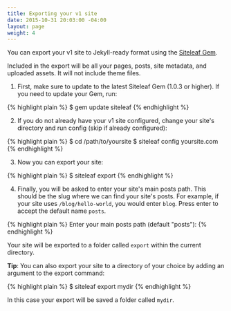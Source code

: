```yaml
---
title: Exporting your v1 site
date: 2015-10-31 20:03:00 -04:00
layout: page
weight: 4
---
```


You can export your v1 site to Jekyll-ready format using the [Siteleaf Gem](https://github.com/siteleaf/siteleaf-gem).

Included in the export will be all your pages, posts, site metadata, and uploaded assets. It will not include theme files.

1) First, make sure to update to the latest Siteleaf Gem (1.0.3 or higher). If you need to update your Gem, run:

{% highlight plain %}
$ gem update siteleaf
{% endhighlight %}

2) If you do not already have your v1 site configured, change your site's directory and run config (skip if already configured):

{% highlight plain %}
$ cd /path/to/yoursite
$ siteleaf config yoursite.com
{% endhighlight %}

3) Now you can export your site:

{% highlight plain %}
$ siteleaf export
{% endhighlight %}

4) Finally, you will be asked to enter your site's main posts path. This should be the slug where we can find your site's posts. For example, if your site uses `/blog/hello-world`, you would enter `blog`. Press enter to accept the default name `posts`.

{% highlight plain %}
Enter your main posts path (default "posts"):
{% endhighlight %}

Your site will be exported to a folder called `export` within the current directory.

**Tip**: You can also export your site to a directory of your choice by adding an argument to the export command:

{% highlight plain %}
$ siteleaf export mydir
{% endhighlight %}

In this case your export will be saved a folder called `mydir`.
